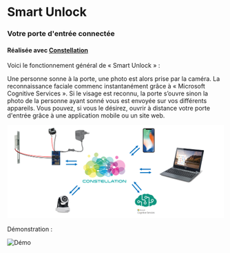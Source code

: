 # Smart Unlock
### Votre porte d'entrée connectée
#### Réalisée avec [Constellation](http://www.myconstellation.io/ "Lien vers Constellation")

Voici le fonctionnement général de « Smart Unlock » :

Une personne sonne à la porte, une photo est alors prise par la caméra. La reconnaissance faciale commenc instantanément grâce à « Microsoft Cognitive Services ». Si le visage est reconnu, la porte s’ouvre sinon la photo de la personne ayant sonné vous est envoyée sur vos différents appareils. Vous pouvez, si vous le désirez, ouvrir à distance votre porte d'entrée grâce à une application mobile ou un site web.

![Schéma synthétisant le projet](Images/Figure1.png "Schéma synthétisant le projet")

Démonstration :

![Démo](Images/Figure7.png "Démonstration")